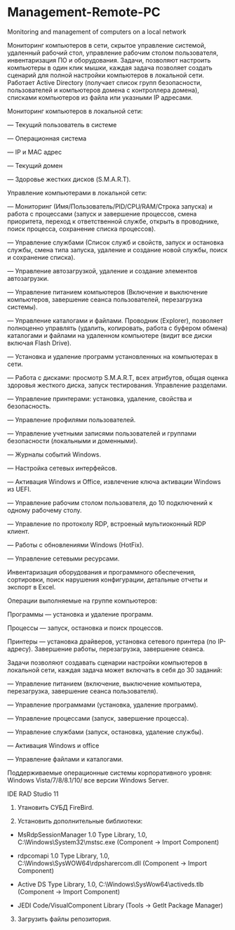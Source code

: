 # Management-Remote-PC
Monitoring and management of computers on a local network

Мониторинг компьютеров в сети, скрытое управление системой, удаленный рабочий стол, управление рабочим столом пользователя, инвентаризация ПО и оборудования. Задачи, позволяют настроить компьютеры в один клик мышки, каждая задача позволяет создать сценарий для полной настройки компьютеров в локальной сети. Работает Active Directory (получает список групп безопасности, пользователей и компьютеров домена с контроллера домена), списками компьютеров из файла или указными IP адресами.

Мониторинг компьютеров в локальной сети:

— Текущий пользователь в системе

— Операционная система

— IP и MAC адрес

— Текущий домен

— Здоровье жестких дисков (S.M.A.R.T).


Управление компьютерами в локальной сети:

— Мониторинг (Имя/Пользователь/PID/CPU/RAM/Строка запуска) и работа с процессами (запуск и завершение процессов, смена приоритета, переход к ответственной службе, открыть в проводнике, поиск процесса, сохранение списка процессов).

— Управление службами (Список служб и свойств, запуск и остановка службы, смена типа запуска, удаление и создание новой службы, поиск и сохранение списка).

— Управление автозагрузкой, удаление и создание элементов автозагрузки.

— Управление питанием компьютеров (Включение и выключение компьютеров, завершение сеанса пользователей, перезагрузка системы).

— Управление каталогами и файлами. Проводник (Explorer), позволяет полноценно управлять (удалить, копировать, работа с буфером обмена) каталогами и файлами на удаленном компьютере (видит все диски включая Flash Drive).

— Установка и удаление программ установленных на компьютерах в сети.

— Работа с дисками: просмотр S.M.A.R.T, всех атрибутов, общая оценка здоровья жесткого диска, запуск тестирования. Управление разделами.

— Управление принтерами: установка, удаление, свойства и безопасность.

— Управление профилями пользователей.

— Управление учетными записями пользователей и группами безопасности (локальными и доменными).

— Журналы событий Windows.

— Настройка сетевых интерфейсов.

— Активация Windows и Office, извлечение ключа активации Windows из UEFI.

— Управление рабочим столом пользователя, до 10 подключений к одному рабочему столу.

— Управление по протоколу RDP, встроеный мультиоконный RDP клиент.

— Работы с обновлениями Windows (HotFix).

— Управление сетевыми ресурсами.


Инвентаризация оборудования и программного обеспечения, сортировки, поиск нарушения конфигурации, детальные отчеты и экспорт в Excel.


Операции выполняемые на группе компьютеров:

Программы — установка и удаление программ.

Процессы — запуск, остановка и поиск процессов.

Принтеры — установка драйверов, установка сетевого принтера (по IP-адресу). Завершение работы, перезагрузка, завершение сеанса.


Задачи позволяют создавать сценарии настройки компьютеров в локальной сети, каждая задача может включать в себя до 30 заданий:

— Управление питанием (включение, выключение компьютера, перезагрузка, завершение сеанса пользователя).

— Управление программами (установка, удаление программ).

 — Управление процессами (запуск, завершение процесса).
 
 — Управление службами (запуск, остановка, удаление службы).
 
 — Активация Windows и office
 
 — Управление файлами и каталогами.
 

Поддерживаемые операционные системы корпоративного уровня: Windows Vista/7/8/8.1/10/ все версии Windows Server.


IDE RAD Studio 11

1) Утановить СУБД FireBird.

2) Установить дополнительные библиотеки:

- MsRdpSessionManager 1.0 Type Library, 1.0, C:\Windows\System32\mstsc.exe (Component -> Import Component)

- rdpcomapi 1.0 Type Library, 1.0, C:\Windows\SysWOW64\rdpsharercom.dll (Component -> Import Component)

- Active DS Type Library, 1.0, C:\Windows\SysWow64\activeds.tlb (Component -> Import Component)

- JEDI Code/VisualComponent Library (Tools -> Getlt Package Manager)

3) Загрузить файлы репозитория.


